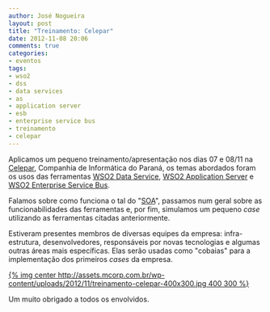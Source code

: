 ```yaml
---
author: José Nogueira
layout: post
title: "Treinamento: Celepar"
date: 2012-11-08 20:06
comments: true
categories:
- eventos
tags:
- wso2
- dss
- data services
- as
- application server
- esb
- enterprise service bus
- treinamento
- celepar
---
```


Aplicamos um pequeno treinamento/apresentação nos dias 07 e 08/11 na [Celepar](http://www.celepar.pr.gov.br/), Companhia de Informática do Paraná, os
temas abordados foram os usos das ferramentas [WSO2 Data Service](http://wso2.com/products/data-services-server/), [WSO2 Application Server](http://wso2.com/products/application-server/) e [WSO2 Enterprise Service Bus](http://wso2.com/products/enterprise-service-bus/).

Falamos sobre como funciona o tal do "[SOA](/glossario/#SOA)", passamos num geral sobre as funcionabilidades das ferramentas e, por fim, simulamos
um pequeno _case_ utilizando as ferramentas citadas anteriormente.

Estiveram presentes membros de diversas equipes da empresa: infra-estrutura, desenvolvedores, responsáveis por novas tecnologias
e algumas outras áreas mais específicas. Elas serão usadas como "cobaias" para a implementação dos primeiros _cases_ da empresa.

[{% img center http://assets.mcorp.com.br/wp-content/uploads/2012/11/treinamento-celepar-400x300.jpg 400 300 %}](http://assets.mcorp.com.br/wp-content/uploads/2012/11/treinamento-celepar.jpg)

Um muito obrigado a todos os envolvidos.
